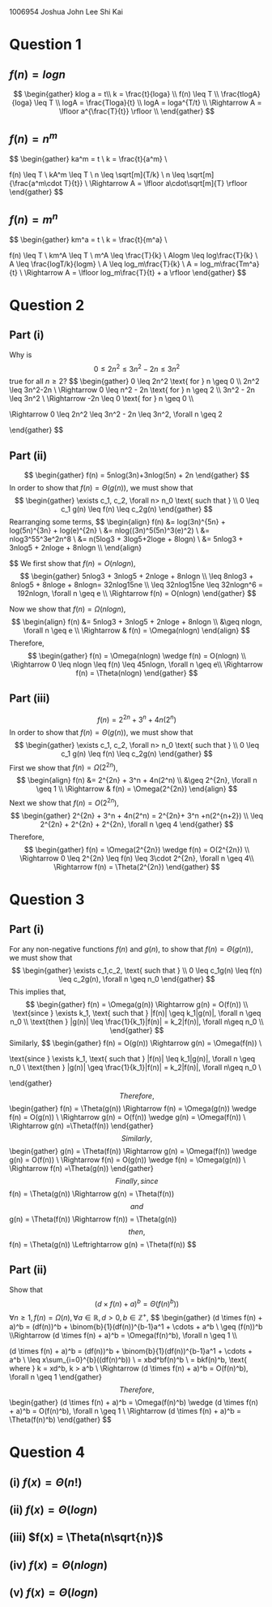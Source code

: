 1006954 Joshua John Lee Shi Kai
# Question 1
## $f(n) = logn$
$$
\begin{gather}
klog a = t\\
k = \frac{t}{loga} \\
f(n) \leq T \\
\frac{tlogA}{loga} \leq T \\
logA = \frac{Tloga}{t} \\
logA = loga^{T/t} \\
\Rightarrow A = \lfloor a^{\frac{T}{t}} \rfloor \\
\end{gather}
$$
## $f(n) = n^m$
$$
\begin{gather}
ka^m = t \\
k = \frac{t}{a^m} \\

f(n) \leq T \\
kA^m \leq T \\
n \leq \sqrt[m]{T/k} \\
n \leq \sqrt[m]{\frac{a^m\cdot T}{t}} \\
\Rightarrow A = \lfloor a\cdot\sqrt[m]{T} \rfloor
\end{gather}
$$
## $f(n) = m^n$
$$
\begin{gather}
km^a = t \\
k = \frac{t}{m^a} \\

f(n) \leq T \\
km^A \leq T \\
m^A \leq \frac{T}{k} \\
Alogm \leq log\frac{T}{k} \\
A \leq \frac{logT/k}{logm} \\
A \leq log_m\frac{T}{k} \\
A = log_m\frac{Tm^a}{t} \\
\Rightarrow A = \lfloor log_m\frac{T}{t} + a \rfloor
\end{gather}
$$

# Question 2
## Part (i)
Why is 
$$
0 \leq 2n^2 \leq 3n^2 - 2n \leq 3n^2
$$
true for all $n \geq 2$?
$$
\begin{gather}
0 \leq 2n^2 \text{ for } n \geq 0 \\\\
2n^2 \leq 3n^2-2n \\
\Rightarrow 0 \leq n^2 - 2n \text{ for } n \geq 2 \\\\
3n^2 - 2n \leq 3n^2 \\
\Rightarrow -2n \leq 0 \text{ for } n \geq 0 \\\\

\Rightarrow 0 \leq 2n^2 \leq 3n^2 - 2n \leq 3n^2, \forall n \geq 2

\end{gather}
$$
## Part (ii) 
$$
\begin{gather}
f(n) = 5nlog(3n)+3nlog(5n) + 2n
\end{gather}
$$
In order to show that $f(n) = \Theta(g(n))$, we must show that
$$
\begin{gather}
\exists c_1, c_2, \forall n> n_0 \text{ such that } \\
0 \leq c_1 g(n) \leq f(n) \leq c_2g(n)
\end{gather}
$$
Rearranging some terms,
$$
\begin{align}
f(n) &= log(3n)^{5n} + log(5n)^{3n} + log(e)^{2n} \\
&= nlog((3n)^5(5n)^3(e)^2) \\
&= nlog3^55^3e^2n^8 \\
&= n(5log3 + 3log5+2loge + 8logn) \\
&= 5nlog3 + 3nlog5 + 2nloge + 8nlogn \\\\
\end{align}

$$
We first show that $f(n) = O(nlogn)$,
$$
\begin{gather}
5nlog3 + 3nlog5 + 2nloge + 8nlogn \\ \leq 8nlog3 + 8nlog5 + 8nloge + 8nlogn= 32nlog15ne \\
\leq 32nlog15ne \leq 32nlogn^6 = 192nlogn, \forall n \geq e \\
\Rightarrow f(n) = O(nlogn)
\end{gather}
$$

Now we show that $f(n) = \Omega(nlogn)$,
$$
\begin{align}
f(n) &= 5nlog3 + 3nlog5 + 2nloge + 8nlogn \\
&\geq nlogn, \forall n \geq e \\
\Rightarrow & f(n) = \Omega(nlogn)
\end{align}
$$
Therefore,
$$
\begin{gather}
f(n) = \Omega(nlogn) \wedge f(n) = O(nlogn) \\
\Rightarrow 0 \leq nlogn \leq f(n) \leq 45nlogn, \forall n \geq e\\
\Rightarrow f(n) = \Theta(nlogn)
\end{gather}
$$
## Part (iii)
$$
f(n) = 2^{2n} + 3^n + 4n(2^n)
$$
In order to show that $f(n) = \Theta(g(n))$, we must show that
$$
\begin{gather}
\exists c_1, c_2, \forall n> n_0 \text{ such that } \\
0 \leq c_1 g(n) \leq f(n) \leq c_2g(n)
\end{gather}
$$
First we show that $f(n) = \Omega(2^{2n})$,
$$
\begin{align}
f(n) &= 2^{2n} + 3^n + 4n(2^n) \\
&\geq 2^{2n}, \forall n \geq 1 \\
\Rightarrow & f(n) = \Omega(2^{2n})
\end{align}
$$
Next we show that $f(n) = O(2^{2n})$,
$$
\begin{gather}
2^{2n} + 3^n + 4n(2^n) = 2^{2n}+ 3^n +n(2^{n+2}) \\
\leq 2^{2n} + 2^{2n} + 2^{2n}, \forall n \geq 4
\end{gather}
$$
Therefore,
$$
\begin{gather}
f(n) = \Omega(2^{2n}) \wedge f(n) = O(2^{2n}) \\
\Rightarrow 0 \leq 2^{2n} \leq f(n) \leq 3\cdot 2^{2n}, \forall n \geq 4\\
\Rightarrow f(n) = \Theta(2^{2n})
\end{gather}
$$

# Question 3

## Part (i)
For any non-negative functions $f(n)$ and $g(n)$, to show that $f(n) = \Theta(g(n))$, we must show that
$$
\begin{gather}
\exists c_1,c_2, \text{ such that } \\
0 \leq c_1g(n) \leq f(n) \leq c_2g(n), \forall n \geq n_0
\end{gather}
$$
This implies that,
$$
\begin{gather}
f(n) = \Omega(g(n)) \Rightarrow g(n) = O(f(n)) \\
\text{since } \exists k_1, \text{ such that } |f(n)|  \geq k_1|g(n)|, \forall n \geq n_0 \\
\text{then } |g(n)| \leq \frac{1}{k_1}|f(n)| = k_2|f(n)|, \forall n\geq n_0 \\
\end{gather}
$$
Similarly,
$$
\begin{gather}
f(n) = O(g(n)) \Rightarrow g(n) = \Omega(f(n)) \\

\text{since } \exists k_1, \text{ such that } |f(n)|  \leq k_1|g(n)|, \forall n \geq n_0 \\
\text{then } |g(n)| \geq \frac{1}{k_1}|f(n)| = k_2|f(n)|, \forall n\geq n_0 \\

\end{gather}
$$
Therefore,
$$
\begin{gather}
f(n) = \Theta(g(n)) \Rightarrow f(n) = \Omega(g(n)) \wedge f(n) = O(g(n)) \\
\Rightarrow g(n) = O(f(n)) \wedge g(n) = \Omega(f(n)) \\
\Rightarrow g(n) =\Theta(f(n))
\end{gather}
$$
Similarly,
$$
\begin{gather}
g(n) = \Theta(f(n)) \Rightarrow g(n) = \Omega(f(n)) \wedge g(n) = O(f(n)) \\
\Rightarrow f(n) = O(g(n)) \wedge f(n) = \Omega(g(n)) \\
\Rightarrow f(n) =\Theta(g(n))
\end{gather}
$$
Finally, since
$$
f(n) = \Theta(g(n)) \Rightarrow g(n) = \Theta(f(n))
$$
and
$$
g(n) = \Theta(f(n)) \Rightarrow f(n)) = \Theta(g(n))
$$
then,
$$
f(n) = \Theta(g(n)) \Leftrightarrow g(n) = \Theta(f(n))
$$

## Part (ii)
Show that 
$$
(d \times f(n) + a)^b = \Theta (f(n)^b))
$$
$\forall n \geq 1, f(n) = \Omega(n), \forall a \in \mathbb{R}, d > 0, b \in \mathbb{Z}^+$,
$$
\begin{gather}
(d \times f(n) + a)^b = (df(n))^b + \binom{b}{1}(df(n))^{b-1}a^1 + \cdots + a^b \\
\geq (f(n))^b \\\Rightarrow (d \times f(n) + a)^b = \Omega(f(n)^b), \forall n \geq 1 \\\\

(d \times f(n) + a)^b = (df(n))^b + \binom{b}{1}(df(n))^{b-1}a^1 + \cdots + a^b \\
\leq x\sum_{i=0}^{b}((df(n)^b)) \\
= xbd^bf(n)^b \\
= bkf(n)^b, \text{ where } k = xd^b, k > a^b \\
\Rightarrow (d \times f(n) + a)^b = O(f(n)^b), \forall n \geq 1
\end{gather}
$$
Therefore,
$$
\begin{gather}
(d \times f(n) + a)^b = \Omega(f(n)^b) \wedge (d \times f(n) + a)^b = O(f(n)^b), \forall n \geq 1 \\
\Rightarrow (d \times f(n) + a)^b = \Theta(f(n)^b)
\end{gather}
$$
# Question 4
## (i) $f(x) = \Theta(n!)$
## (ii)  $f(x) = \Theta(logn)$
## (iii) $f(x) = \Theta(n\sqrt{n})$
## (iv) $f(x) = \Theta(nlogn)$
## (v) $f(x) = \Theta(logn)$







